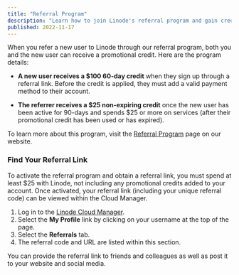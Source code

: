 ```yaml
---
title: "Referral Program"
description: "Learn how to join Linode's referral program and gain credits when you refer new users"
published: 2022-11-17
---
```


When you refer a new user to Linode through our referral program, both you and the new user can receive a promotional credit. Here are the program details:

-  **A new user receives a $100 60-day credit** when they sign up through a referral link. Before the credit is applied, they must add a valid payment method to their account.

-  **The referrer receives a $25 non-expiring credit** once the new user has been active for 90-days and spends $25 or more on services (after their promotional credit has been used or has expired).

To learn more about this program, visit the [Referral Program](https://www.linode.com/referral-program/) page on our website.

### Find Your Referral Link

To activate the referral program and obtain a referral link, you must spend at least $25 with Linode, not including any promotional credits added to your account. Once activated, your referral link (including your unique referral code) can be viewed within the Cloud Manager.

1.  Log in to the [Linode Cloud Manager](https://cloud.linode.com).
1.  Select the **My Profile** link by clicking on your username at the top of the page.
1.  Select the **Referrals** tab.
1.  The referral code and URL are listed within this section.

You can provide the referral link to friends and colleagues as well as post it to your website and social media.